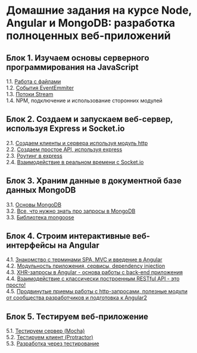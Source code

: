# Домашние задания на курсе Node, Angular и MongoDB: разработка полноценных веб-приложений

## Блок 1. Изучаем основы серверного программирования на JavaScript
1.1. [Работа с файлами](modules-files/)  
1.2. [События EventEmmiter](eventemmiter/)  
1.3. [Потоки Stream](stream/)  
1.4. NPM, подключение и использование сторонних модулей  

## Блок 2. Создаем и запускаем веб-сервер, используя Express и Socket.io
2.1. [Создаем клиенты и сервера используя модуль http](http/)  
2.2. [Создаем простое API, используя express](api/)  
2.3. [Роутинг в express](route/)  
2.4. [Взаимодействие в реальном времени с Socket.io](socket/)  

## Блок 3. Храним данные в документной базе данных MongoDB
3.1. [Основы MongoDB](mongo/)  
3.2. [Все, что нужно знать про запросы в MongoDB](query/)  
3.3. [Библиотека mongoose](mongoose/)  

## Блок 4. Строим интерактивные веб-интерфейсы на Angular
4.1. [Знакомство с терминами SPA, MVC и введение в Angular](mvc/)  
4.2. [Модульность приложения, сервисы, dependency injection](services/)  
4.3. [XHR-запросы в Angular - основа работы с back-end приложения](xhr/)  
4.4. [Взаимодействие с классически построенным RESTful API - это просто!](restful/)  
4.5. [Продвинутые приемы работы с http-запросами, полезные модули от сообщества разработчиков и подготовка к Angular2](angular2/)  

## Блок 5. Тестируем веб-приложение
5.1. [Тестируем сервер (Mocha)](mocha/)  
5.2. [Тестируем клиент (Protractor)](protractor/)  
5.3. [Разработка через тестирование](tdd/)  
